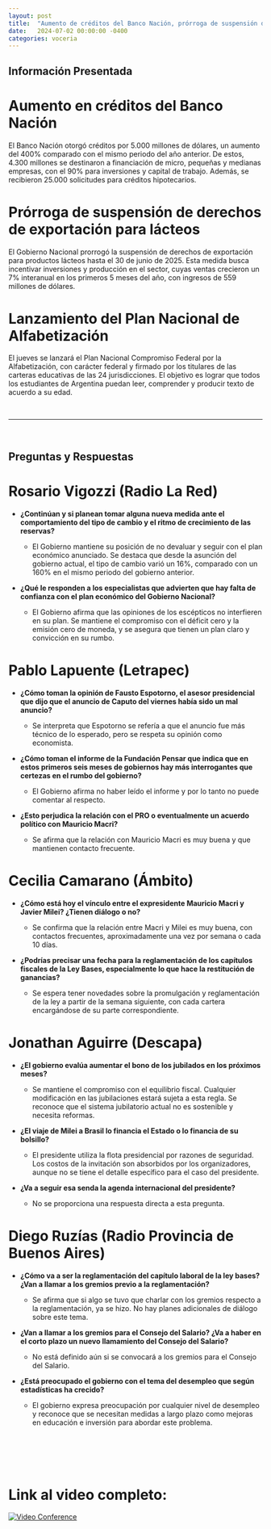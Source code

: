 ```yaml
---
layout: post
title:  "Aumento de créditos del Banco Nación, prórroga de suspensión de derechos de exportación para lácteos y lanzamiento del Plan Nacional de Alfabetización"
date:   2024-07-02 00:00:00 -0400
categories: voceria
---
```



    
## Información Presentada

    
# Aumento en créditos del Banco Nación
El Banco Nación otorgó créditos por 5.000 millones de dólares, un aumento del 400% comparado con el mismo periodo del año anterior. De estos, 4.300 millones se destinaron a financiación de micro, pequeñas y medianas empresas, con el 90% para inversiones y capital de trabajo. Además, se recibieron 25.000 solicitudes para créditos hipotecarios.

# Prórroga de suspensión de derechos de exportación para lácteos
El Gobierno Nacional prorrogó la suspensión de derechos de exportación para productos lácteos hasta el 30 de junio de 2025. Esta medida busca incentivar inversiones y producción en el sector, cuyas ventas crecieron un 7% interanual en los primeros 5 meses del año, con ingresos de 559 millones de dólares.

# Lanzamiento del Plan Nacional de Alfabetización
El jueves se lanzará el Plan Nacional Compromiso Federal por la Alfabetización, con carácter federal y firmado por los titulares de las carteras educativas de las 24 jurisdicciones. El objetivo es lograr que todos los estudiantes de Argentina puedan leer, comprender y producir texto de acuerdo a su edad.

    
<br/>

---

<br/>

## Preguntas y Respuestas


    
# Rosario Vigozzi (Radio La Red)

* **¿Continúan y si planean tomar alguna nueva medida ante el comportamiento del tipo de cambio y el ritmo de crecimiento de las reservas?**
  - El Gobierno mantiene su posición de no devaluar y seguir con el plan económico anunciado. Se destaca que desde la asunción del gobierno actual, el tipo de cambio varió un 16%, comparado con un 160% en el mismo periodo del gobierno anterior.

* **¿Qué le responden a los especialistas que advierten que hay falta de confianza con el plan económico del Gobierno Nacional?**
  - El Gobierno afirma que las opiniones de los escépticos no interfieren en su plan. Se mantiene el compromiso con el déficit cero y la emisión cero de moneda, y se asegura que tienen un plan claro y convicción en su rumbo.


# Pablo Lapuente (Letrapec)

* **¿Cómo toman la opinión de Fausto Espotorno, el asesor presidencial que dijo que el anuncio de Caputo del viernes había sido un mal anuncio?**
  - Se interpreta que Espotorno se refería a que el anuncio fue más técnico de lo esperado, pero se respeta su opinión como economista.

* **¿Cómo toman el informe de la Fundación Pensar que indica que en estos primeros seis meses de gobiernos hay más interrogantes que certezas en el rumbo del gobierno?**
  - El Gobierno afirma no haber leído el informe y por lo tanto no puede comentar al respecto.

* **¿Esto perjudica la relación con el PRO o eventualmente un acuerdo político con Mauricio Macri?**
  - Se afirma que la relación con Mauricio Macri es muy buena y que mantienen contacto frecuente.


# Cecilia Camarano (Ámbito)

* **¿Cómo está hoy el vínculo entre el expresidente Mauricio Macri y Javier Milei? ¿Tienen diálogo o no?**
  - Se confirma que la relación entre Macri y Milei es muy buena, con contactos frecuentes, aproximadamente una vez por semana o cada 10 días.

* **¿Podrías precisar una fecha para la reglamentación de los capítulos fiscales de la Ley Bases, especialmente lo que hace la restitución de ganancias?**
  - Se espera tener novedades sobre la promulgación y reglamentación de la ley a partir de la semana siguiente, con cada cartera encargándose de su parte correspondiente.


# Jonathan Aguirre (Descapa)

* **¿El gobierno evalúa aumentar el bono de los jubilados en los próximos meses?**
  - Se mantiene el compromiso con el equilibrio fiscal. Cualquier modificación en las jubilaciones estará sujeta a esta regla. Se reconoce que el sistema jubilatorio actual no es sostenible y necesita reformas.

* **¿El viaje de Milei a Brasil lo financia el Estado o lo financia de su bolsillo?**
  - El presidente utiliza la flota presidencial por razones de seguridad. Los costos de la invitación son absorbidos por los organizadores, aunque no se tiene el detalle específico para el caso del presidente.

* **¿Va a seguir esa senda la agenda internacional del presidente?**
  - No se proporciona una respuesta directa a esta pregunta.


# Diego Ruzías (Radio Provincia de Buenos Aires)

* **¿Cómo va a ser la reglamentación del capítulo laboral de la ley bases? ¿Van a llamar a los gremios previo a la reglamentación?**
  - Se afirma que si algo se tuvo que charlar con los gremios respecto a la reglamentación, ya se hizo. No hay planes adicionales de diálogo sobre este tema.

* **¿Van a llamar a los gremios para el Consejo del Salario? ¿Va a haber en el corto plazo un nuevo llamamiento del Consejo del Salario?**
  - No está definido aún si se convocará a los gremios para el Consejo del Salario.

* **¿Está preocupado el gobierno con el tema del desempleo que según estadísticas ha crecido?**
  - El gobierno expresa preocupación por cualquier nivel de desempleo y reconoce que se necesitan medidas a largo plazo como mejoras en educación e inversión para abordar este problema.


    <br/>
<br/>
<br/>

# Link al video completo:
[![Video Conference](https://img.youtube.com/vi/bsVwaLFs_7A/0.jpg)](https://www.youtube.com/watch?v=bsVwaLFs_7A)

    